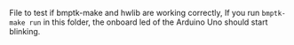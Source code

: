 File to test if bmptk-make and hwlib are working correctly,
If you run `bmptk-make run` in this folder, the onboard led of the Arduino Uno should start blinking.